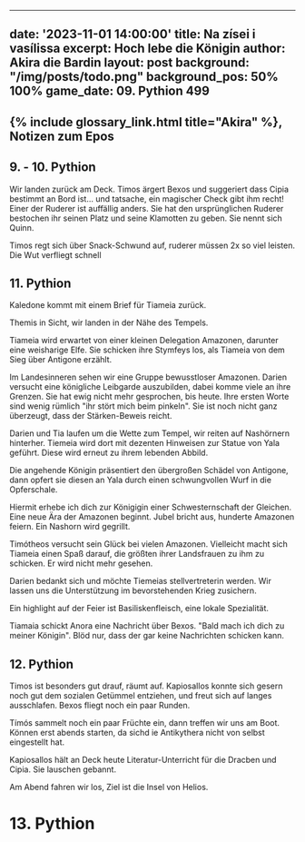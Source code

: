   ---
date: '2023-11-01 14:00:00'
title: Na zísei i vasílissa
excerpt: Hoch lebe die Königin
author: Akira die Bardin
layout: post
background: "/img/posts/todo.png"
background_pos: 50% 100%
game_date: 09. Pythion 499
---

<div class="rhyme">
  <blockquote>

  </blockquote>
</div>

## {% include glossary_link.html title="Akira" %}, Notizen zum Epos

## 9. - 10. Pythion

Wir landen zurück am Deck. Timos ärgert Bexos und suggeriert dass Cipia bestimmt an Bord ist... und tatsache, ein magischer Check gibt ihm recht! Einer der Ruderer ist auffällig anders. Sie hat den ursprünglichen Ruderer bestochen ihr seinen Platz und seine Klamotten zu geben. Sie nennt sich Quinn.

Timos regt sich über Snack-Schwund auf, ruderer müssen 2x so viel leisten. Die Wut verfliegt schnell

## 11. Pythion

Kaledone kommt mit einem Brief für Tiameia zurück.

Themis in Sicht, wir landen in der Nähe des Tempels.

Tiameia wird erwartet von einer kleinen Delegation Amazonen, darunter eine weisharige Elfe. Sie schicken ihre Stymfeys los, als Tiameia von dem Sieg über Antigone erzählt.

Im Landesinneren sehen wir eine Gruppe bewusstloser Amazonen. Darien versucht eine königliche Leibgarde auszubilden, dabei komme viele an ihre Grenzen. Sie hat ewig nicht mehr gesprochen, bis heute. Ihre ersten Worte sind wenig rümlich "ihr stört mich beim pinkeln". Sie ist noch nicht ganz überzeugt, dass der Stärken-Beweis reicht.

Darien und Tia laufen um die Wette zum Tempel, wir reiten auf Nashörnern hinterher. Tiemeia wird dort mit dezenten Hinweisen zur Statue von Yala geführt. Diese wird erneut zu ihrem lebenden Abbild.

Die angehende Königin präsentiert den übergroßen Schädel von Antigone, dann opfert sie diesen an Yala durch einen schwungvollen Wurf in die Opferschale.

Hiermit erhebe ich dich zur Königigin einer Schwesternschaft der Gleichen. Eine neue Ära der Amazonen beginnt. Jubel bricht aus, hunderte Amazonen feiern. Ein Nashorn wird gegrillt.

Timótheos versucht sein Glück bei vielen Amazonen. Vielleicht macht sich Tiameia einen Spaß darauf, die größten ihrer Landsfrauen zu ihm zu schicken. Er wird nicht mehr gesehen.

Darien bedankt sich und möchte Tiemeias stellvertreterin werden. Wir lassen uns die Unterstützung im bevorstehenden Krieg zusichern.

Ein highlight auf der Feier ist Basiliskenfleisch, eine lokale Spezialität. 

Tiamaia schickt Anora eine Nachricht über Bexos. "Bald mach ich dich zu meiner Königin". Blöd nur, dass der gar keine Nachrichten schicken kann.

## 12. Pythion

Timos ist besonders gut drauf, räumt auf. Kapiosallos konnte sich gesern noch gut dem sozialen Getümmel entziehen, und freut sich auf langes ausschlafen. Bexos fliegt noch ein paar Runden.

Tímós sammelt noch ein paar Früchte ein, dann treffen wir uns am Boot. Können erst abends starten, da sichd ie Antikythera nicht von selbst eingestellt hat.

Kapiosallos hält an Deck heute Literatur-Unterricht für die Dracben und Cipia. Sie lauschen gebannt.

Am Abend fahren wir los, Ziel ist die Insel von Helios.

# 13. Pythion



<!-- In 6 tagen schlüpft mein drache, am 15. volkion -->

<!--
Die Amazonen sind mit der Halbinsel Aresia in Verbindung, 
pythor und hexia, grüner drache, hängen zusammen
Narsus für viele aresianer ein spielzeug der königin.
Helios hat auch Gefallen an den Gyganen gefunden
(Chondrus erzählt uns, beim "träumer", also der richtung ohne sterne, finden wir die nether seee)
Tiameia versucht herauszufinden, wo sie ein Ei herbekommen kann. Pythor versucht zu helfen, ist aber sehr mysteriös und erwähnt Begriffe wie "Goldene Münze", "Sonnenaufgang" und "Helios".
-->
